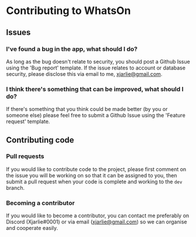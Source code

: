 # Contributing to WhatsOn

## Issues

### I've found a bug in the app, what should I do?
As long as the bug doesn't relate to security, you should post a Github Issue using the 'Bug report' template.
If the issue relates to account or database security, please disclose this via email to me, xjarlie@gmail.com.

### I think there's something that can be improved, what should I do?
If there's something that you think could be made better (by you or someone else) please feel free to submit a Github Issue using the 'Feature request' template.

## Contributing code

### Pull requests
If you would like to contribute code to the project, please first comment on the issue you will be working on so that it can be assigned to you, then submit a pull request when your code is complete and working to the `dev` branch.

### Becoming a contributor
If you would like to become a contributor, you can contact me preferably on Discord (Xjarlie#0001) or via email (xjarlie@gmail.com) so we can organise and cooperate easily.
